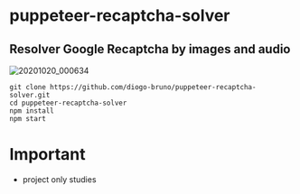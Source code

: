 # puppeteer-recaptcha-solver

## Resolver Google Recaptcha by images and audio

![20201020_000634](https://user-images.githubusercontent.com/11491923/96535617-945db500-1268-11eb-988f-66a1fb35aa13.gif)

```
git clone https://github.com/diogo-bruno/puppeteer-recaptcha-solver.git
cd puppeteer-recaptcha-solver
npm install
npm start
```
# Important
- project only studies